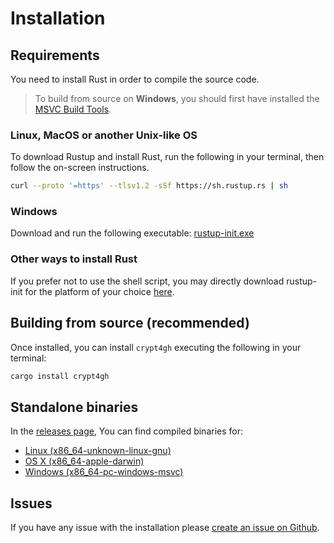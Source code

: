 
# Installation

## Requirements

You need to install Rust in order to compile the source code.

> To build from source on **Windows**, you should first have installed the [MSVC Build Tools](https://visualstudio.microsoft.com/downloads/#build-tools-for-visual-studio-2019).

### Linux, MacOS or another Unix-like OS

To download Rustup and install Rust, run the following in your terminal, then follow the on-screen instructions.

```sh
curl --proto '=https' --tlsv1.2 -sSf https://sh.rustup.rs | sh
```

### Windows

Download and run the following executable: [rustup-init.exe](https://static.rust-lang.org/rustup/dist/i686-pc-windows-gnu/rustup-init.exe)

### Other ways to install Rust

If you prefer not to use the shell script, you may directly download rustup-init for the platform of your choice [here](https://forge.rust-lang.org/infra/other-installation-methods.html#other-ways-to-install-rustup).

## Building from source (recommended)

Once installed, you can install `crypt4gh` executing the following in your terminal:

```sh
cargo install crypt4gh
```

## Standalone binaries

In the [releases page](https://github.com/EGA-archive/crypt4gh-rust/releases/latest), You can find compiled binaries for:

- [Linux (x86_64-unknown-linux-gnu)](https://github.com/EGA-archive/crypt4gh-rust/releases/latest/download/Linux.zip)
- [OS X (x86_64-apple-darwin)](https://github.com/EGA-archive/crypt4gh-rust/releases/latest/download/macOS.zip)
- [Windows (x86_64-pc-windows-msvc)](https://github.com/EGA-archive/crypt4gh-rust/releases/latest/download/Windows.zip)

## Issues

If you have any issue with the installation please [create an issue on Github](https://github.com/EGA-archive/crypt4gh-rust/issues/new).

